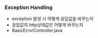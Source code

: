### Exception Handling
- exception 발생 시 어떻게 응답값을 바꾸는지
- 응답값의 http상태값은 어떻게 바꾸는지
- BasicErrorController.java
